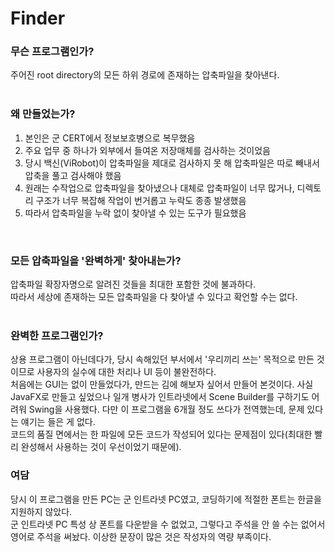 # Finder
### 무슨 프로그램인가?
주어진 root directory의 모든 하위 경로에 존재하는 압축파일을 찾아낸다.  
<br>

### 왜 만들었는가?
1. 본인은 군 CERT에서 정보보호병으로 복무했음
2. 주요 업무 중 하나가 외부에서 들여온 저장매체를 검사하는 것이었음
3. 당시 백신(ViRobot)이 압축파일을 제대로 검사하지 못 해 압축파일은 따로 빼내서 압축을 풀고 검사해야 했음
4. 원래는 수작업으로 압축파일을 찾아냈으나 대체로 압축파일이 너무 많거나, 디렉토리 구조가 너무 복잡해 작업이 번거롭고 누락도 종종 발생했음
5. 따라서 압축파일을 누락 없이 찾아낼 수 있는 도구가 필요했음  
<br>

### 모든 압축파일을 '완벽하게' 찾아내는가?
압축파일 확장자명으로 알려진 것들을 최대한 포함한 것에 불과하다.  
따라서 세상에 존재하는 모든 압축파일을 다 찾아낼 수 있다고 확언할 수는 없다.  
<br>

### 완벽한 프로그램인가?
상용 프로그램이 아닌데다가, 당시 속해있던 부서에서 '우리끼리 쓰는' 목적으로 만든 것이므로 사용자의 실수에 대한 처리나 UI 등이 불완전하다.  
처음에는 GUI는 없이 만들었다가, 만드는 김에 해보자 싶어서 만들어 본것이다. 
사실 JavaFX로 만들고 싶었으나 일개 병사가 인트라넷에서 Scene Builder를 구하기도 어려워 Swing을 사용했다.
다만 이 프로그램을 6개월 정도 쓰다가 전역했는데, 문제 있다는 얘기는 들은 게 없다.  
코드의 품질 면에서는 한 파일에 모든 코드가 작성되어 있다는 문제점이 있다(최대한 빨리 완성해서 사용하는 것이 우선이었기 때문에). 
<br>

### 여담
당시 이 프로그램을 만든 PC는 군 인트라넷 PC였고, 코딩하기에 적절한 폰트는 한글을 지원하지 않았다.  
군 인트라넷 PC 특성 상 폰트를 다운받을 수 없었고, 그렇다고 주석을 안 쓸 수는 없어서 영어로 주석을 써놨다.
이상한 문장이 많은 것은 작성자의 역량 부족이다.
